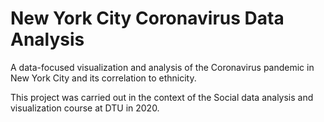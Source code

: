 # New York City Coronavirus Data Analysis

A data-focused visualization and analysis of the Coronavirus pandemic in New York City and its correlation to ethnicity.

This project was carried out in the context of the Social data analysis and visualization course at DTU in 2020.
